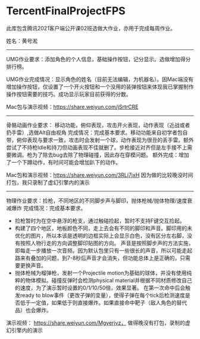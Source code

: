 # TercentFinalProjectFPS
此库包含腾讯2021客户端公开课02班选做大作业，亦用于完成每周作业。

姓名：黄号淞

------------------------------------------------------------------------------------
UMG作业要求：添加角色的个人信息，基础操作按钮，记分显示。选做增加得分排行榜。

UMG作业完成情况：显示角色的姓名（目前无法编辑，为机器名）。因Mac端没有增加操作按钮，仅设置了一个开火按钮和一个没用的装弹按钮来体现我已掌握制作操作按钮需要的技巧。成功显示玩家目前获得的分数。

Mac包与演示视频：https://share.weiyun.com/jSrtrCRE

-------------------------------------------------------------------------------------------
骨骼动画作业要求： 移动功能，俯仰表现，攻击开火表现，动作表现（近战或者扔手雷）,选做Alt自由视角
完成情况：完成基本要求。移动功能来自初学者包自带，俯仰表现与要求一致，攻击时会发射一个球，动作表现为很丑的丢手雷。额外尝试了不持枪Idle和持刀但动画表现不佳就删了。步枪接近对齐但是左手接不上需要微调。枪为了除去bug去除了物理碰撞，因此存在穿模问题。
额外完成：增加了一个下蹲动作，有时间可能会增加趴下的动作。

Mac包和演示视频：https://share.weiyun.com/3RLj7jxH 因为做的比较晚没时间打包，我只录制了虚幻引擎内的演示

-------------------------------------------------------------------------------------------
物理作业要求：捡枪，不同地区的不同脚步声与脚印，抛体枪械/抛体物理/速度衰减爆炸
完成情况：完成基本要求。
- 捡枪暂时为在空中悬浮的枪支，通过触碰捡起，暂时不支持F键交互捡起。
- 构建了四个地区，地板颜色不同，走上去会有不同的脚印和声音。脚印用的未优化的图片，所以本该是透明的边框实际上会显示白色，没有区分左右脚，没有按照人物行走的方向调整脚印贴图的方向。
  声音是按照脚步声的方法实施，即每走一步播放一次音频。因为默认包里只有一些很长的声音，所以可能走起路来有叠加的问题，到7-8秒后声音才会消失，但功能总体上是正确的，只需要更换声音。
- 抛体枪械为榴弹枪，发射一个Projectile motion为基础的球体，并没有使用纯粹的物体模拟。碰撞反弹时会检测physical material并根据不同材质修改自己的速度，为了演示暂时设置的0/1/10/50倍，效果显著。
  在第一次命中后会触发ready to blow事件（更改子弹的变量），使得子弹在每个tick后检测速度是否低于一定值，如果低于则直接爆炸。如果直接命中靶子（敌人角色的替代品）也会爆炸。
  
演示视频： https://share.weiyun.com/Mgyerjvz， 做得晚没有打包，录制的虚幻引擎内的演示
